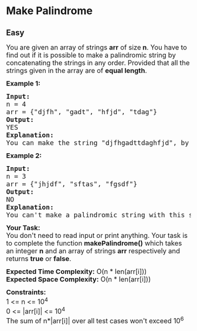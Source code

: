 # Make Palindrome
## Easy
<div class="problems_problem_content__Xm_eO"><p><span style="font-size:18px">You are given an array of strings <strong>arr</strong> of size<strong> n</strong>. You have to find out if it is possible to make a palindromic string by concatenating the strings in any order. Provided that all the strings given in the array are of <strong>equal length</strong>.</span></p>

<p><strong><span style="font-size:18px">Example 1:</span></strong></p>

<pre><span style="font-size:18px"><strong>Input:</strong>
n = 4
arr = {"djfh", "gadt", "hfjd", "tdag"}
<strong>Output:</strong>
YES
<strong>Explanation:</strong>
You can make the string "djfhgadttdaghfjd", by concatenating the given strings which is a palindrome.</span>
</pre>

<p><strong><span style="font-size:18px">Example 2:</span></strong></p>

<pre><span style="font-size:18px"><strong>Input:</strong>
n = 3
arr = {"jhjdf", "sftas", "fgsdf"}
<strong>Output:</strong>
NO
<strong>Explanation:</strong>
You can't make a palindromic string with this strings.</span>
</pre>

<p><span style="font-size:18px"><strong>Your Task:</strong><br>
You don't need to read input or print anything. Your task is to complete the function <strong>makePalindrome()</strong> which takes an integer <strong>n</strong> and an&nbsp;array of strings <strong>arr</strong>&nbsp;respectively and returns&nbsp;<strong>true</strong> or <strong>false</strong>.</span></p>

<p><span style="font-size:18px"><strong>Expected Time Complexity:</strong> O(n * len(arr[i]))<br>
<strong>Expected Space Complexity:</strong> O(n * len(arr[i]))</span></p>

<p><span style="font-size:18px"><strong>Constraints:</strong><br>
1 &lt;= n&nbsp;&lt;= 10<sup>4</sup><br>
0 &lt;= |arr[i]| &lt;= 10<sup>4</sup><br>
The sum of n*|arr[i]| over all test cases won't exceed 10<sup>6</sup></span></p>
</div>